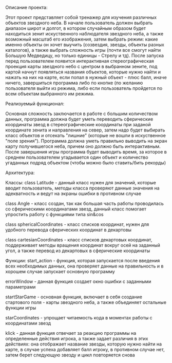 Описание проекта:

Этот проект представляет собой тренажер для изучения различных объектов звездного неба. В начале пользователь должен выбрать диапазон широт и долгот, в котором случайным образом будет находиться зенит искуственного наблюдателя звездного неба, а также возможный масштаб его изображения, затем выбрать режим: какие именно объекты он хочет выучить (созвездия, звезды, объекты разных каталогов), а также выбрать сложность игры (почти все смогут найти Большую Медведицу, но только единицы - Стрелу и тд). После запуска перед пользователем появится интерактивная стереографическая проекция карты звездного небо с центром в выбранном зените, под картой начнут появляться названия объектов, которые нужно найти и нажать на них на карте, если попал в нужный объект - плюс балл, иначе ничего, завершиться программа либо по кнопке (по желанию пользователя выйти из режима, либо если пользователь пройдется по всем объектам выбранного им режима.

Реализуемый функционал:

Основная сложность заключается в работе с большим количеством данных, программа должна будет уметь переводить сферические координаты звезд в стереографические координаты при заданой координате зенита и направления на север, затем надо будет выбирать класс объектов и отсекать "лишние" (которые не вошли в искуственное "поле зрения"). Программа должна уметь правильно выводить на экран карту получившегося неба, причем оно должно быть интерактивным. После завершения игры программа будет выводить время, за которое в среднем пользователем угадывается один объект и количество угаданных подряд объектом (чтобы можно было ставить/бить рекорды)

Архитектура:

Классы:
    class Latitude - данный класс нужен для значений, которые вводит пользователь, методы класса проверяют данные значения на адекватность и ведут на экраны ошибки в противном случае

  class Angle - класс создан, так как большая часть работы проводилась со сферическими координатами звезд, данный класс помогает упростить работу с функциями типа sin&cos

  class sphericalCoordinates - класс списков координат, нужен для удобного перевода сферических координат в декартовы

  class cartesianCoordinates - класс списков декартовых координат, поддерживает методы вращения координат вокруг осей на заданный угол, а также перевод из декартовых в сферические координаты

Функции:
    start_action - функция, которая запускается после введения всех необходимых данных, она проверяет данные на правильность и в хорошем случае запускает основную программу

  errorWindow - данная функция создает окно ошибки с заданными параметрами

  startStarGame - основная функция, включает в себя создание стартового поля - карты звездного неба, а также объединяет остальные функции игры

  starCoordinates - упрощает читаемость кода в моментах работы с координатами звезд

  klick - данная функция отвечает за реакцию программы на определенные действия игрока, а также задает различия в этих действиях: она отображает название звезды, которую нужно найти на карте, в случае успеха добавляет балл игроку, в противном случае нет, затем берет следующую звезду и цикл повторяется снова
